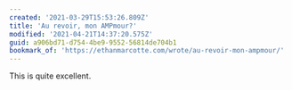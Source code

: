 ```yaml
---
created: '2021-03-29T15:53:26.809Z'
title: 'Au revoir, mon AMPmour?'
modified: '2021-04-21T14:37:20.575Z'
guid: a906bd71-d754-4be9-9552-56814de704b1
bookmark_of: 'https://ethanmarcotte.com/wrote/au-revoir-mon-ampmour/'
---
```

This is quite excellent. 
